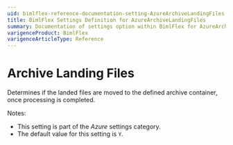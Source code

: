 ```yaml
---
uid: bimlflex-reference-documentation-setting-AzureArchiveLandingFiles
title: BimlFlex Settings Definition for AzureArchiveLandingFiles
summary: Documentation of settings option within BimlFlex for AzureArchiveLandingFiles
varigenceProduct: BimlFlex
varigenceArticleType: Reference
---
```


# Archive Landing Files

Determines if the landed files are moved to the defined archive container, once processing is completed.

Notes:

* This setting is part of the *Azure* settings category.
* The default value for this setting is `Y`.